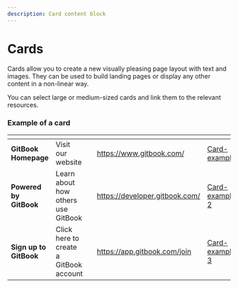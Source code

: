 ```yaml
---
description: Card content block
---
```


# Cards

Cards allow you to create a new visually pleasing page layout with text and images. They can be used to build landing pages or display any other content in a non-linear way.&#x20;

You can select large or medium-sized cards and link them to the relevant resources.&#x20;

### Example of a card

<table data-view="cards"><thead><tr><th></th><th></th><th></th><th data-hidden data-card-target data-type="content-ref"></th><th data-hidden data-card-cover data-type="files"></th></tr></thead><tbody><tr><td><strong>GitBook Homepage</strong></td><td>Visit our website</td><td></td><td><a href="https://www.gitbook.com/">https://www.gitbook.com/</a></td><td><a href="../../../.gitbook/assets/Card-example">Card-example</a></td></tr><tr><td><strong>Powered by GitBook</strong></td><td>Learn about how others use GitBook </td><td></td><td><a href="https://developer.gitbook.com/">https://developer.gitbook.com/</a></td><td><a href="../../../.gitbook/assets/Card-example-2">Card-example-2</a></td></tr><tr><td><strong>Sign up to GitBook</strong> </td><td>Click here to create a GitBook account</td><td></td><td><a href="https://app.gitbook.com/join">https://app.gitbook.com/join</a></td><td><a href="../../../.gitbook/assets/Card-example-3">Card-example-3</a></td></tr></tbody></table>

